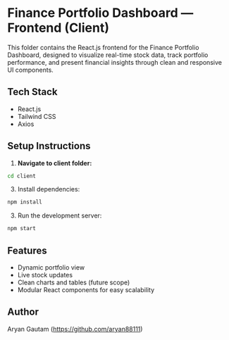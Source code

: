 

# Finance Portfolio Dashboard — Frontend (Client)

This folder contains the React.js frontend for the Finance Portfolio Dashboard, designed to visualize real-time stock data, track portfolio performance, and present financial insights through clean and responsive UI components.



##  Tech Stack

- React.js
- Tailwind CSS
- Axios


## Setup Instructions

1. **Navigate to client folder:**


```bash
cd client
````


3. Install dependencies:

```bash
npm install
````



3. Run the development server:

```bash
npm start
````



## Features

* Dynamic portfolio view
* Live stock updates
* Clean charts and tables (future scope)
* Modular React components for easy scalability



## Author
 Aryan Gautam (https://github.com/aryan88111)

